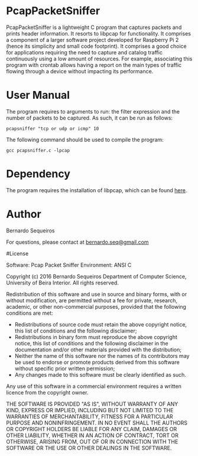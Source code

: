 # PcapPacketSniffer
PcapPacketSniffer is a lightweight C program that captures packets and prints header information. It resorts to libpcap for functionality. It comprises a component of a larger software project developed for Raspberry Pi 2 (hence its simplicity and small code footprint). It comprises a good choice for applications requiring the need to capture and catalog traffic continuously using a low amount of resources. For example, associating this program with crontab allows having a report on the main types of traffic flowing through a device without impacting its performance.

# User Manual

The program requires to arguments to run: the filter expression and the number of packets to be captured. As such, it can be run as follows:

    pcapsniffer "tcp or udp or icmp" 10

The following command should be used to compile the program:

    gcc pcapsniffer.c -lpcap

# Dependency

The program requires the installation of libpcap, which can be found [here](http://www.tcpdump.org/#latest-release).

# Author

Bernardo Sequeiros

For questions, please contact at bernardo.seq@gmail.com

#License

Software:	Pcap Packet Sniffer
Environment:	ANSI C

Copyright (c) 2016 Bernardo Sequeiros
Department of Computer Science, University of Beira Interior.
All rights reserved.

Redistribution of this software and use in source and binary forms, with 
or without modification, are permitted without a fee for private, research, 
academic, or other non-commercial purposes, provided that the following 
conditions are met:

* Redistributions of source code must retain the above copyright notice, 
this list of conditions and the following disclaimer;
* Redistributions in binary form must reproduce the above copyright notice, 
this list of conditions and the following disclaimer in the documentation 
and/or other materials provided with the distribution;
* Neither the name of this software nor the names of its contributors may 
be used to endorse or promote products derived from this software without 
specific prior written permission;
* Any changes made to this software must be clearly identified as such.

Any use of this software in a commercial environment requires a written 
licence from the copyright owner.

THE SOFTWARE IS PROVIDED "AS IS", WITHOUT WARRANTY OF ANY KIND, EXPRESS OR
IMPLIED, INCLUDING BUT NOT LIMITED TO THE WARRANTIES OF MERCHANTABILITY,
FITNESS FOR A PARTICULAR PURPOSE AND NONINFRINGEMENT. IN NO EVENT SHALL THE
AUTHORS OR COPYRIGHT HOLDERS BE LIABLE FOR ANY CLAIM, DAMAGES OR OTHER
LIABILITY, WHETHER IN AN ACTION OF CONTRACT, TORT OR OTHERWISE, ARISING FROM,
OUT OF OR IN CONNECTION WITH THE SOFTWARE OR THE USE OR OTHER DEALINGS IN THE
SOFTWARE.


